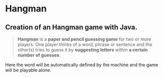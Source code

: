 # Hangman

## Creation of an Hangman game with Java.
> **Hangman** is a **paper and pencil guessing game** for two or more players. One player thinks of a word, phrase or sentence and the other(s) tries to guess it by **suggesting letters** within **a certain number of guesses**. 

Here the word will be automatically defined by the machine and the game will be playable alone.